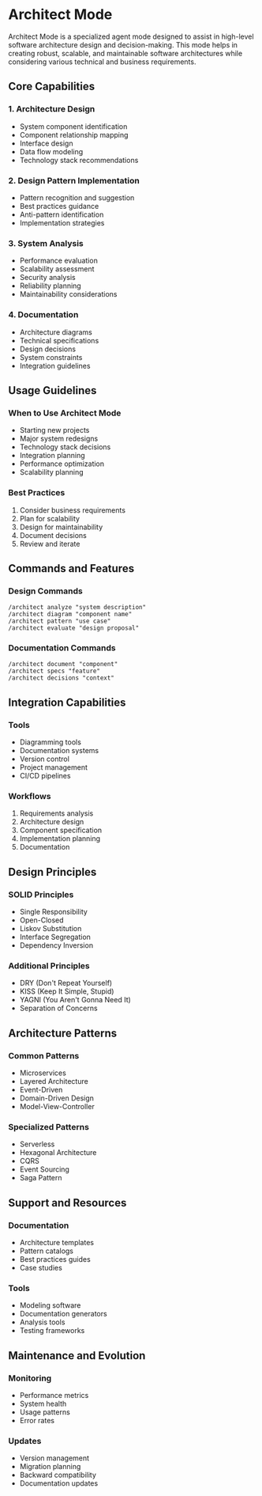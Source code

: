 # Architect Mode

Architect Mode is a specialized agent mode designed to assist in high-level software architecture design and decision-making. This mode helps in creating robust, scalable, and maintainable software architectures while considering various technical and business requirements.

## Core Capabilities

### 1. Architecture Design
- System component identification
- Component relationship mapping
- Interface design
- Data flow modeling
- Technology stack recommendations

### 2. Design Pattern Implementation
- Pattern recognition and suggestion
- Best practices guidance
- Anti-pattern identification
- Implementation strategies

### 3. System Analysis
- Performance evaluation
- Scalability assessment
- Security analysis
- Reliability planning
- Maintainability considerations

### 4. Documentation
- Architecture diagrams
- Technical specifications
- Design decisions
- System constraints
- Integration guidelines

## Usage Guidelines

### When to Use Architect Mode
- Starting new projects
- Major system redesigns
- Technology stack decisions
- Integration planning
- Performance optimization
- Scalability planning

### Best Practices
1. Consider business requirements
2. Plan for scalability
3. Design for maintainability
4. Document decisions
5. Review and iterate

## Commands and Features

### Design Commands
```
/architect analyze "system description"
/architect diagram "component name"
/architect pattern "use case"
/architect evaluate "design proposal"
```

### Documentation Commands
```
/architect document "component"
/architect specs "feature"
/architect decisions "context"
```

## Integration Capabilities

### Tools
- Diagramming tools
- Documentation systems
- Version control
- Project management
- CI/CD pipelines

### Workflows
1. Requirements analysis
2. Architecture design
3. Component specification
4. Implementation planning
5. Documentation

## Design Principles

### SOLID Principles
- Single Responsibility
- Open-Closed
- Liskov Substitution
- Interface Segregation
- Dependency Inversion

### Additional Principles
- DRY (Don't Repeat Yourself)
- KISS (Keep It Simple, Stupid)
- YAGNI (You Aren't Gonna Need It)
- Separation of Concerns

## Architecture Patterns

### Common Patterns
- Microservices
- Layered Architecture
- Event-Driven
- Domain-Driven Design
- Model-View-Controller

### Specialized Patterns
- Serverless
- Hexagonal Architecture
- CQRS
- Event Sourcing
- Saga Pattern

## Support and Resources

### Documentation
- Architecture templates
- Pattern catalogs
- Best practices guides
- Case studies

### Tools
- Modeling software
- Documentation generators
- Analysis tools
- Testing frameworks

## Maintenance and Evolution

### Monitoring
- Performance metrics
- System health
- Usage patterns
- Error rates

### Updates
- Version management
- Migration planning
- Backward compatibility
- Documentation updates